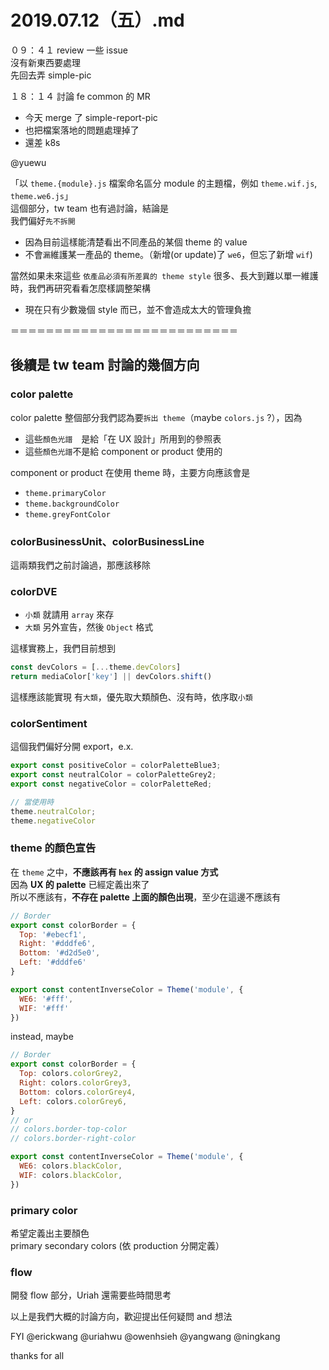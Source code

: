 # 2019.07.12（五）.md

０９：４１ review 一些 issue  
沒有新東西要處理   
先回去弄 simple-pic  

１８：１４ 討論 fe common 的 MR  
- 今天 merge 了 simple-report-pic
- 也把檔案落地的問題處理掉了
- 還差 k8s


@yuewu 

「以 `theme.{module}.js` 檔案命名區分 module 的主題檔，例如 `theme.wif.js`,  `theme.we6.js`」  
這個部分，tw team 也有過討論，結論是  
我們偏好`先不拆開`
- 因為目前這樣能清楚看出不同產品的某個 theme 的 value
- 不會`漏`維護某一產品的 theme。（新增(or update)了 `we6`，但忘了新增 `wif`)

當然如果未來這些 `依產品必須有所差異的 theme style` 很多、長大到難以單一維護時，我們再研究看看怎麼樣調整架構
- 現在只有少數幾個 style 而已，並不會造成太大的管理負擔

＝＝＝＝＝＝＝＝＝＝＝＝＝＝＝＝＝＝＝＝＝＝＝＝＝＝  
## 後續是 tw team 討論的幾個方向

### color palette
color palette 整個部分我們認為要`拆出 theme`（maybe `colors.js` ?），因為
- 這些`顏色光譜`　是給「在 UX 設計」所用到的參照表
- 這些`顏色光譜`不是給 component or product 使用的

component or product 在使用 theme 時，主要方向應該會是
- `theme.primaryColor`
- `theme.backgroundColor`
- `theme.greyFontColor`

### colorBusinessUnit、colorBusinessLine
這兩類我們之前討論過，那應該移除

### colorDVE
- `小類` 就請用 `array` 來存  
- `大類` 另外宣告，然後 `Object` 格式  

這樣實務上，我們目前想到
```js
const devColors = [...theme.devColors]
return mediaColor['key'] || devColors.shift()
```  

這樣應該能實現 有`大類`，優先取大類顏色、沒有時，依序取`小類`

### colorSentiment
這個我們偏好分開 export，e.x.

```js
export const positiveColor = colorPaletteBlue3;
export const neutralColor = colorPaletteGrey2;
export const negativeColor = colorPaletteRed;

// 當使用時
theme.neutralColor;
theme.negativeColor
```

### theme 的顏色宣告
在 `theme` 之中，**不應該再有 `hex` 的 assign value 方式**  
因為 **UX 的 palette** 已經定義出來了  
所以不應該有，**不存在 palette 上面的顏色出現**，至少在這邊不應該有  

```js
// Border
export const colorBorder = {
  Top: '#ebecf1',
  Right: '#dddfe6',
  Bottom: '#d2d5e0',
  Left: '#dddfe6'
}

export const contentInverseColor = Theme('module', {
  WE6: '#fff',
  WIF: '#fff'
})
```

instead, maybe

```js
// Border
export const colorBorder = {
  Top: colors.colorGrey2,
  Right: colors.colorGrey3,
  Bottom: colors.colorGrey4,
  Left: colors.colorGrey6,
}
// or 
// colors.border-top-color
// colors.border-right-color

export const contentInverseColor = Theme('module', {
  WE6: colors.blackColor,
  WIF: colors.blackColor,
})
```

### primary color
希望定義出主要顏色  
primary secondary colors (依 production 分開定義）

### flow
開發 flow 部分，Uriah 還需要些時間思考


以上是我們大概的討論方向，歡迎提出任何疑問 and 想法

FYI @erickwang @uriahwu @owenhsieh @yangwang @ningkang 

thanks for all


